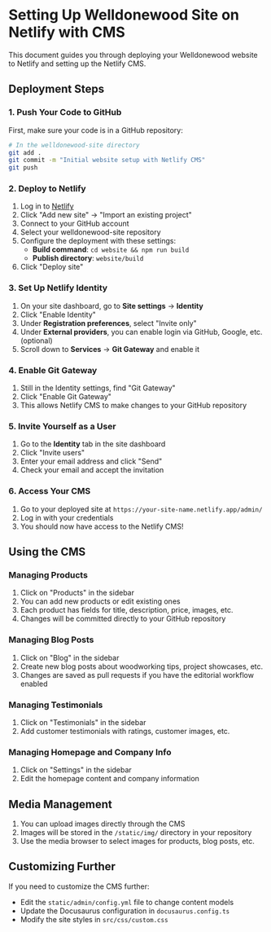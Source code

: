 # Setting Up Welldonewood Site on Netlify with CMS

This document guides you through deploying your Welldonewood website to Netlify and setting up the Netlify CMS.

## Deployment Steps

### 1. Push Your Code to GitHub

First, make sure your code is in a GitHub repository:

```bash
# In the welldonewood-site directory
git add .
git commit -m "Initial website setup with Netlify CMS"
git push
```

### 2. Deploy to Netlify

1. Log in to [Netlify](https://app.netlify.com/)
2. Click "Add new site" → "Import an existing project"
3. Connect to your GitHub account
4. Select your welldonewood-site repository
5. Configure the deployment with these settings:
   - **Build command**: `cd website && npm run build`
   - **Publish directory**: `website/build`
6. Click "Deploy site"

### 3. Set Up Netlify Identity

1. On your site dashboard, go to **Site settings** → **Identity**
2. Click "Enable Identity"
3. Under **Registration preferences**, select "Invite only"
4. Under **External providers**, you can enable login via GitHub, Google, etc. (optional)
5. Scroll down to **Services** → **Git Gateway** and enable it

### 4. Enable Git Gateway

1. Still in the Identity settings, find "Git Gateway"
2. Click "Enable Git Gateway"
3. This allows Netlify CMS to make changes to your GitHub repository

### 5. Invite Yourself as a User

1. Go to the **Identity** tab in the site dashboard
2. Click "Invite users"
3. Enter your email address and click "Send"
4. Check your email and accept the invitation

### 6. Access Your CMS

1. Go to your deployed site at `https://your-site-name.netlify.app/admin/`
2. Log in with your credentials
3. You should now have access to the Netlify CMS!

## Using the CMS

### Managing Products

1. Click on "Products" in the sidebar
2. You can add new products or edit existing ones
3. Each product has fields for title, description, price, images, etc.
4. Changes will be committed directly to your GitHub repository

### Managing Blog Posts

1. Click on "Blog" in the sidebar
2. Create new blog posts about woodworking tips, project showcases, etc.
3. Changes are saved as pull requests if you have the editorial workflow enabled

### Managing Testimonials

1. Click on "Testimonials" in the sidebar
2. Add customer testimonials with ratings, customer images, etc.

### Managing Homepage and Company Info

1. Click on "Settings" in the sidebar
2. Edit the homepage content and company information

## Media Management

1. You can upload images directly through the CMS
2. Images will be stored in the `/static/img/` directory in your repository
3. Use the media browser to select images for products, blog posts, etc.

## Customizing Further

If you need to customize the CMS further:
- Edit the `static/admin/config.yml` file to change content models
- Update the Docusaurus configuration in `docusaurus.config.ts`
- Modify the site styles in `src/css/custom.css` 